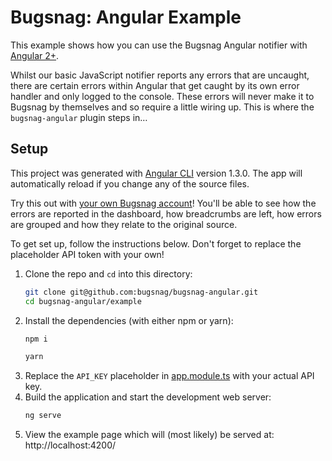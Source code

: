# Bugsnag: Angular Example

This example shows how you can use the Bugsnag Angular notifier with
[Angular 2+](https://angular.io/).

Whilst our basic JavaScript notifier reports any errors that are uncaught, there are certain errors
within Angular that get caught by its own error handler and only logged to the console.
These errors will never make it to Bugsnag by themselves and so require a little
wiring up. This is where the `bugsnag-angular` plugin steps in…

## Setup

This project was generated with [Angular CLI](https://github.com/angular/angular-cli) version 1.3.0. The app will automatically reload if you change any of the source files.

Try this out with [your own Bugsnag account](https://app.bugsnag.com/user/new)!
You'll be able to see how the errors are reported in the dashboard, how breadcrumbs
are left, how errors are grouped and how they relate to the original source.

To get set up, follow the instructions below. Don't forget to replace the placeholder
API token with your own!

1. Clone the repo and `cd` into this directory:
    ```sh
    git clone git@github.com:bugsnag/bugsnag-angular.git
    cd bugsnag-angular/example
    ```
1. Install the dependencies (with either npm or yarn):
    ```sh
    npm i
    ```
    ```sh
    yarn
    ```
1. Replace the `API_KEY` placeholder in [app.module.ts](src/app/app.module.ts) with your actual API key.
1. Build the application and start the development web server:
    ```sh
    ng serve
    ```
1. View the example page which will (most likely) be served at: http://localhost:4200/
